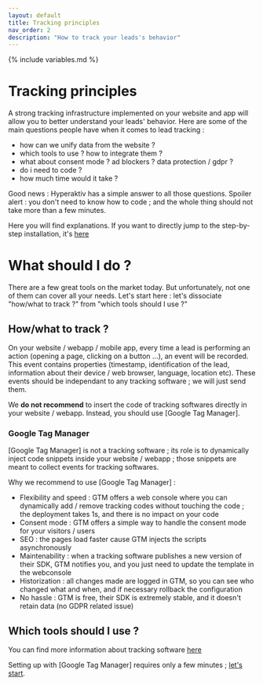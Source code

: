 ```yaml
---
layout: default
title: Tracking principles
nav_order: 2
description: "How to track your leads's behavior"
---
```

{% include variables.md %}

# Tracking principles

A strong tracking infrastructure implemented on your website and app will allow you to better understand your leads' behavior.
Here are some of the main questions people have when it comes to lead tracking :
* how can we unify data from the website ?
* which tools to use ? how to integrate them ?
* what about consent mode ? ad blockers ? data protection / gdpr ?
* do i need to code ?
* how much time would it take ?

Good news : Hyperaktiv has a simple answer to all those questions.
Spoiler alert : you don't need to know how to code ; and the whole thing should not take more than a few minutes.

Here you will find explanations.
If you want to directly jump to the step-by-step installation, it's [here](/pages/Tracking_setup.html)

# What should I do ?

There are a few great tools on the market today. But unfortunately, not one of them can cover all your needs.
Let's start here : let's dissociate "how/what to track ?" from "which tools should I use ?"

## How/what to track ?
On your website / webapp / mobile app, every time a lead is performing an action (opening a page, clicking on a button ...), an event will be recorded. This event contains properties (timestamp, identification of the lead, information about their device / web browser, language, location etc). These events should be independant to any tracking software ; we will just send them.

We **do not recommend** to insert the code of tracking softwares directly in your website / webapp. Instead, you should use [Google Tag Manager].

### Google Tag Manager

[Google Tag Manager] is not a tracking software ; its role is to dynamically inject code snippets inside your website / webapp ; those snippets are meant to collect events for tracking softwares.

Why we recommend to use [Google Tag Manager] :
* Flexibility and speed : GTM offers a web console where you can dynamically add / remove tracking codes without touching the code ; the deployment takes 1s, and there is no impact on your code
* Consent mode : GTM offers a simple way to handle the consent mode for your visitors / users
* SEO : the pages load faster cause GTM injects the scripts asynchronously
* Maintenability : when a tracking software publishes a new version of their SDK, GTM notifies you, and you just need to update the template in the webconsole
* Historization : all changes made are logged in GTM, so you can see who changed what and when, and if necessary rollback the configuration
* No hassle : GTM is free, their SDK is extremely stable, and it doesn't retain data (no GDPR related issue)

## Which tools should I use ?

You can find more information about tracking software [here](/pages/Tracking_softwares)

Setting up with [Google Tag Manager] requires only a few minutes ; [let's start](/pages/Tracking_setup).


